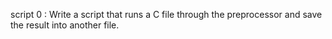 script 0 : Write a script that runs a C file through the preprocessor and save the result into another file.
